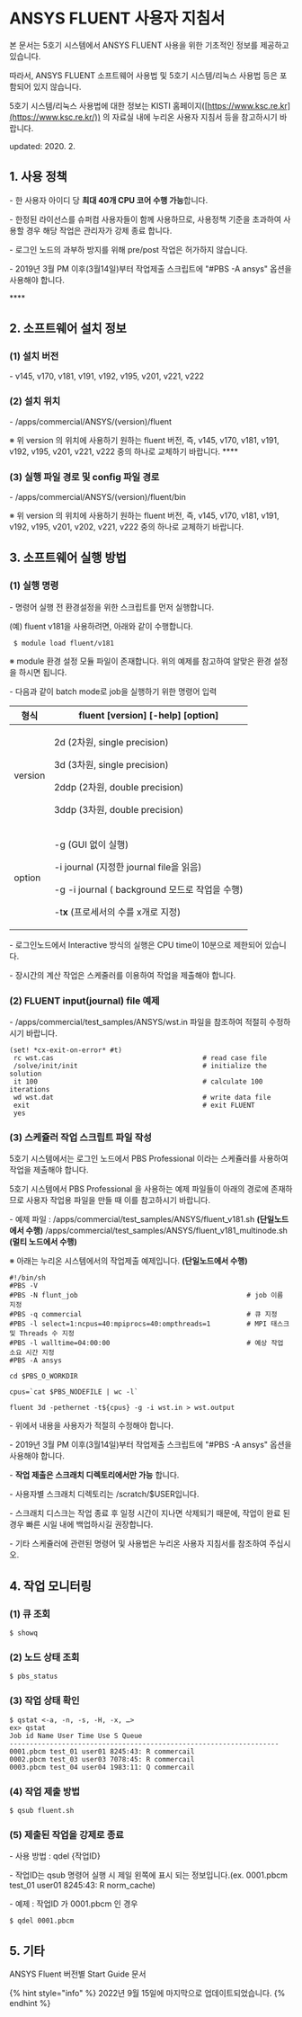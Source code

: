 # ANSYS FLUENT 사용자 지침서

본 문서는 5호기 시스템에서 ANSYS FLUENT 사용을 위한 기초적인 정보를 제공하고 있습니다. &#x20;

따라서, ANSYS FLUENT 소프트웨어 사용법 및 5호기 시스템/리눅스 사용법 등은 포함되어 있지 않습니다. &#x20;

5호기 시스템/리눅스 사용법에 대한 정보는 KISTI 홈페이지([https://www.ksc.re.kr](https://www.ksc.re.kr/)) 의 자료실 내에 누리온 사용자 지침서 등을 참고하시기 바랍니다. &#x20;

updated: 2020. 2.

## 1. 사용 정책

&#x20;\- 한 사용자 아이디 당 **최대 40개 CPU 코어 수행 가능**합니다.

&#x20;\- 한정된 라이선스를 슈퍼컴 사용자들이 함께 사용하므로, 사용정책 기준을 초과하여 사용할 경우 해당 작업은 관리자가 강제 종료 합니다.

&#x20;\- 로그인 노드의 과부하 방지를 위해 pre/post 작업은 허가하지 않습니다.&#x20;

&#x20;\-  2019년 3월 PM 이후(3월14일)부터 작업제출 스크립트에 "#PBS -A ansys" 옵션을 사용해야 합니다.

&#x20;****&#x20;

## 2. 소프트웨어 설치 정보

### (1) 설치 버전

\- v145, v170, v181, v191, v192, v195, v201, v221, v222

### (2) 설치 위치

\-  /apps/commercial/ANSYS/(version)/fluent

&#x20;※ 위 version 의 위치에 사용하기 원하는 fluent 버전, 즉, v145, v170, v181, v191, v192, v195, v201, v221, v222 중의 하나로 교체하기 바랍니다. ****&#x20;

### (3) 실행 파일 경로 및 config 파일 경로

\-  /apps/commercial/ANSYS/(version)/fluent/bin

&#x20; ※ 위 version 의 위치에 사용하기 원하는 fluent 버전, 즉, v145, v170, v181, v191, v192, v195, v201, v202, v221, v222 중의 하나로 교체하기 바랍니다.&#x20;

## 3. 소프트웨어 실행 방법

### (1) 실행 명령

\- 명령어 실행 전 환경설정을 위한 스크립트를 먼저 실행합니다.&#x20;

&#x20;   (예) fluent v181을 사용하려면, 아래와 같이 수행합니다.

```
 $ module load fluent/v181
```

※ module 환경 설정 모듈 파일이 존재합니다. 위의 예제를 참고하여 알맞은 환경 설정을 하시면 됩니다.&#x20;



&#x20;\- 다음과 같이 batch mode로 job을 실행하기 위한 명령어 입력&#x20;

| 형식      | fluent \[version] \[-help] \[option]                                                                                                                         |
| ------- | ------------------------------------------------------------------------------------------------------------------------------------------------------------ |
| version | <p>2d (2차원, single precision)</p><p>3d (3차원, single precision)</p><p>2ddp (2차원, double precision)</p><p>3ddp (3차원, double precision) </p>                    |
| option  | <p>-g  (GUI 없이 실행)</p><p>-i journal (지정한 journal file을 읽음) </p><p>-g -i journal ( background 모드로 작업을 수행) </p><p>-t<strong>x</strong>  (프로세서의 수를 x개로 지정) </p> |

\- 로그인노드에서 Interactive 방식의 실행은 CPU time이 10분으로 제한되어 있습니다.

\- 장시간의 계산 작업은 스케줄러를 이용하여 작업을 제출해야 합니다.

### (2) **FLUENT input(journal) file 예제**

\- /apps/commercial/test\_samples/ANSYS/wst.in 파일을 참조하여 적절히 수정하시기 바랍니다.

```
(set! *cx-exit-on-error* #t)
 rc wst.cas                                     # read case file
 /solve/init/init                               # initialize the solution
 it 100                                         # calculate 100 iterations
 wd wst.dat                                     # write data file
 exit                                           # exit FLUENT
 yes
```

### (3) **스케쥴러 작업 스크립트 파일 작성**

5호기 시스템에서는 로그인 노드에서 PBS Professional 이라는 스케쥴러를 사용하여 작업을 제출해야 합니다.&#x20;

5호기 시스템에서  PBS Professional 을 사용하는 예제 파일들이 아래의 경로에 존재하므로 사용자 작업용 파일을 만들 때 이를 참고하시기 바랍니다.

&#x20;

\- 예제 파일 :  /apps/commercial/test\_samples/ANSYS/fluent\_v181.sh **(단일노드에서 수행)**                         /apps/commercial/test\_samples/ANSYS/fluent\_v181\_multinode.sh **(멀티 노드에서 수행)** &#x20;



&#x20;※ 아래는 누리온 시스템에서의 작업제출 예제입니다. **(단일노드에서 수행)**

```
#!/bin/sh
#PBS -V
#PBS -N flunt_job                                          # job 이름 지정
#PBS -q commercial                                         # 큐 지정
#PBS -l select=1:ncpus=40:mpiprocs=40:ompthreads=1         # MPI 태스크 및 Threads 수 지정
#PBS -l walltime=04:00:00                                  # 예상 작업 소요 시간 지정
#PBS -A ansys

cd $PBS_O_WORKDIR

cpus=`cat $PBS_NODEFILE | wc -l`

fluent 3d -pethernet -t${cpus} -g -i wst.in > wst.output
```

&#x20;\-  위에서 내용을 사용자가 적절히 수정해야 합니다.

&#x20; \-  2019년 3월 PM 이후(3월14일)부터 작업제출 스크립트에 "#PBS -A ansys" 옵션을 사용해야 합니다.

&#x20;\- **작업 제출은 스크래치 디렉토리에서만 가능** 합니다.

&#x20;\- 사용자별 스크래치 디렉토리는 /scratch/$USER입니다.

&#x20;\- 스크래치 디스크는 작업 종료 후 일정 시간이 지나면 삭제되기 때문에, 작업이 완료 된 경우 빠른 시일 내에 백업하시길 권장합니다.&#x20;

&#x20;\- 기타 스케쥴러에 관련된 명령어 및 사용법은 누리온 사용자 지침서를 참조하여 주십시오.

## 4. **작업 모니터링**

### (**1**) **큐 조회**

```
$ showq
```

### (2) **노드 상태 조회**

```
$ pbs_status
```

### (3) **작업 상태 확인**

```
$ qstat <-a, -n, -s, -H, -x, …>
ex> qstat
Job id Name User Time Use S Queue
-------------------------------------------------------------------
0001.pbcm test_01 user01 8245:43: R commercail
0002.pbcm test_03 user03 7078:45: R commercail
0003.pbcm test_04 user04 1983:11: Q commercail​
```

### (4) **작업 제출 방법**

```
$ qsub fluent.sh​
```

### (5) **제출된 작업을 강제로 종료**

\- 사용 방법 : qdel {작업ID}

&#x20;\- 작업ID는 qsub 명령어 실행 시 제일 왼쪽에 표시 되는 정보입니다.(ex. 0001.pbcm test\_01 user01 8245:43: R norm\_cache)

&#x20;\- 예제 : 작업ID 가 0001.pbcm 인 경우

```
$ qdel 0001.pbcm
```

## **5**. 기타&#x20;

ANSYS Fluent 버전별 Start Guide 문서

{% hint style="info" %}
2022년 9월 15일에 마지막으로 업데이트되었습니다.
{% endhint %}
